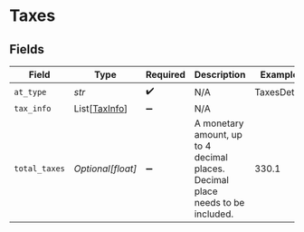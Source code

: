 # Taxes


## Fields

| Field                                                                          | Type                                                                           | Required                                                                       | Description                                                                    | Example                                                                        |
| ------------------------------------------------------------------------------ | ------------------------------------------------------------------------------ | ------------------------------------------------------------------------------ | ------------------------------------------------------------------------------ | ------------------------------------------------------------------------------ |
| `at_type`                                                                      | *str*                                                                          | :heavy_check_mark:                                                             | N/A                                                                            | TaxesDetail                                                                    |
| `tax_info`                                                                     | List[[TaxInfo](../../models/shared/taxinfo.md)]                                | :heavy_minus_sign:                                                             | N/A                                                                            |                                                                                |
| `total_taxes`                                                                  | *Optional[float]*                                                              | :heavy_minus_sign:                                                             | A monetary amount, up to 4 decimal places. Decimal place needs to be included. | 330.1                                                                          |